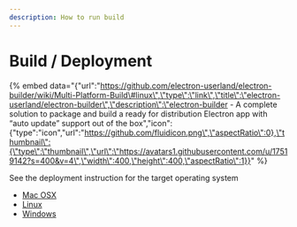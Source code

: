 ```yaml
---
description: How to run build
---
```


# Build / Deployment

{% embed data="{\"url\":\"https://github.com/electron-userland/electron-builder/wiki/Multi-Platform-Build\#linux\",\"type\":\"link\",\"title\":\"electron-userland/electron-builder\",\"description\":\"electron-builder - A complete solution to package and build a ready for distribution Electron app with “auto update” support out of the box\",\"icon\":{\"type\":\"icon\",\"url\":\"https://github.com/fluidicon.png\",\"aspectRatio\":0},\"thumbnail\":{\"type\":\"thumbnail\",\"url\":\"https://avatars1.githubusercontent.com/u/17519142?s=400&v=4\",\"width\":400,\"height\":400,\"aspectRatio\":1}}" %}



See the deployment instruction for the target operating system

* [Mac OSX ](deploymentbuild-for-max-os-x.md)
* [Linux](deployment-build-for-linux.md)
* [Windows](deployment-build-for-windows.md)




